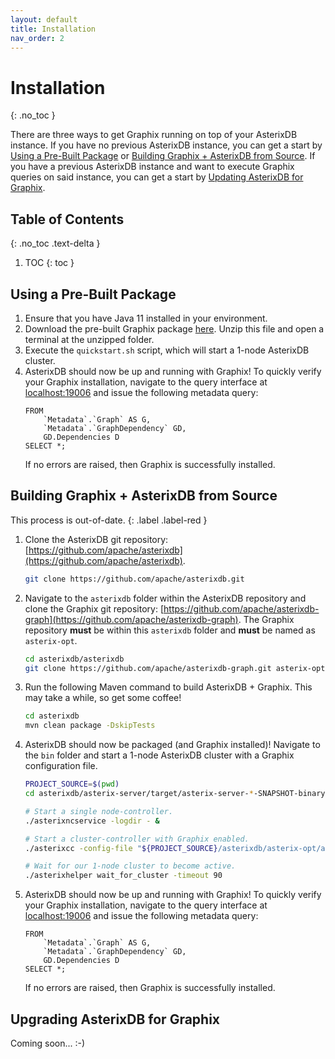 ```yaml
---
layout: default
title: Installation
nav_order: 2
---
```


# Installation
{: .no_toc }

There are three ways to get Graphix running on top of your AsterixDB instance.
If you have no previous AsterixDB instance, you can get a start by [Using a Pre-Built Package](#using-a-pre-built-package) or [Building Graphix + AsterixDB from Source](#building-graphix--asterixdb-from-source).
If you have a previous AsterixDB instance and want to execute Graphix queries on said instance, you can get a start by [Updating AsterixDB for Graphix](#upgrading-asterixdb-for-graphix).

## Table of Contents
{: .no_toc .text-delta }

1. TOC
{: toc }

## Using a Pre-Built Package

1. Ensure that you have Java 11 installed in your environment.
2. Download the pre-built Graphix package [here](https://github.com/graphix-asterixdb/package/releases/download/alpha/graphix-0.3.0.zip).
    Unzip this file and open a terminal at the unzipped folder.
3. Execute the `quickstart.sh` script, which will start a 1-node AsterixDB cluster.
4. AsterixDB should now be up and running with Graphix!
    To quickly verify your Graphix installation, navigate to the query interface at [localhost:19006](https://localhost:19006) and issue the following metadata query:
    ```
    FROM    
        `Metadata`.`Graph` AS G,
        `Metadata`.`GraphDependency` GD,
        GD.Dependencies D 
    SELECT *;
    ```
    If no errors are raised, then Graphix is successfully installed.   

## Building Graphix + AsterixDB from Source

This process is out-of-date.
{: .label .label-red }

1. Clone the AsterixDB git repository: [https://github.com/apache/asterixdb](https://github.com/apache/asterixdb).
    ```bash
    git clone https://github.com/apache/asterixdb.git 
    ```
2. Navigate to the `asterixdb` folder within the AsterixDB repository and clone the Graphix git repository: [https://github.com/apache/asterixdb-graph](https://github.com/apache/asterixdb-graph).
    The Graphix repository **must** be within this `asterixdb` folder and **must** be named as `asterix-opt`.
    ```bash
    cd asterixdb/asterixdb  
    git clone https://github.com/apache/asterixdb-graph.git asterix-opt
    ```
3. Run the following Maven command to build AsterixDB + Graphix.
    This may take a while, so get some coffee!
    ```bash
    cd asterixdb 
    mvn clean package -DskipTests
    ```
4. AsterixDB should now be packaged (and Graphix installed)!
    Navigate to the `bin` folder and start a 1-node AsterixDB cluster with a Graphix configuration file.
    ```bash
    PROJECT_SOURCE=$(pwd)
    cd asterixdb/asterix-server/target/asterix-server-*-SNAPSHOT-binary-assembly/apache-asterixdb-*-SNAPSHOT/bin

    # Start a single node-controller.
    ./asterixncservice -logdir - &

    # Start a cluster-controller with Graphix enabled.
    ./asterixcc -config-file "${PROJECT_SOURCE}/asterixdb/asterix-opt/asterix-graphix/src/main/resources/cc.conf" &

    # Wait for our 1-node cluster to become active.
    ./asterixhelper wait_for_cluster -timeout 90
    ```
5. AsterixDB should now be up and running with Graphix!
    To quickly verify your Graphix installation, navigate to the query interface at [localhost:19006](https://localhost:19006) and issue the following metadata query:
    ```
    FROM    
        `Metadata`.`Graph` AS G,
        `Metadata`.`GraphDependency` GD,
        GD.Dependencies D 
    SELECT *;
    ```
    If no errors are raised, then Graphix is successfully installed.

## Upgrading AsterixDB for Graphix

Coming soon... :-)
